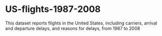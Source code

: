 # US-flights-1987-2008
This dataset reports flights in the United States, including carriers, arrival and departure delays, and reasons for delays, from 1987 to 2008
